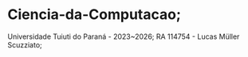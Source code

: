 # Ciencia-da-Computacao;
Universidade Tuiuti do Paraná - 2023~2026;
RA 114754 - Lucas Müller Scuzziato;
